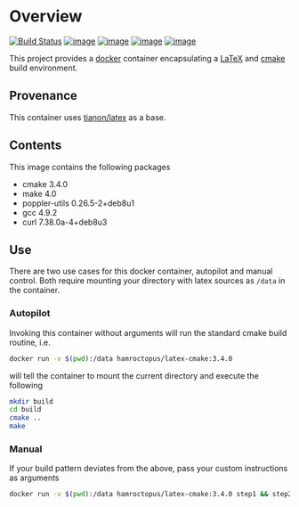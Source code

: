 Overview
========
[![Build Status](https://travis-ci.org/EricCrosson/latex-cmake.svg?branch=travis-ci)](https://travis-ci.org/EricCrosson/latex-cmake)
[![image](https://imagelayers.io/badge/hamroctopus/latex-cmake:latest.svg)](https://imagelayers.io/?images=hamroctopus/latex-cmake:latest)
[![image](https://img.shields.io/badge/docker-ready-blue.svg)](https://hub.docker.com/r/hamroctopus/latex-cmake/)
[![image](https://img.shields.io/docker/pulls/hamroctopus/latex-cmake.svg?maxAge=2592000)](https://hub.docker.com/r/hamroctopus/latex-cmake/)
[![image](https://img.shields.io/docker/stars/hamroctopus/latex-cmake.svg?maxAge=2592000)](https://hub.docker.com/r/hamroctopus/latex-cmake/)

This project provides a [docker](https://www.docker.com/) container
encapsulating a [LaTeX](https://www.latex-project.org/) and
[cmake](https://cmake.org/) build environment.

Provenance
----------

This container uses
[tianon/latex](https://hub.docker.com/r/tianon/latex/) as a base.

Contents
--------

This image contains the following packages

-   cmake 3.4.0
-   make 4.0
-   poppler-utils 0.26.5-2+deb8u1
-   gcc 4.9.2
-   curl 7.38.0a-4+deb8u3

Use
---

There are two use cases for this docker container, autopilot and manual
control. Both require mounting your directory with latex sources as
`/data` in the container.

### Autopilot

Invoking this container without arguments will run the standard cmake
build routine, i.e.

``` bash
docker run -v $(pwd):/data hamroctopus/latex-cmake:3.4.0
```

will tell the container to mount the current directory and execute the
following

``` bash
mkdir build
cd build
cmake ..
make
```

### Manual

If your build pattern deviates from the above, pass your custom
instructions as arguments

``` bash
docker run -v $(pwd):/data hamroctopus/latex-cmake:3.4.0 step1 && step2 && step3
```
